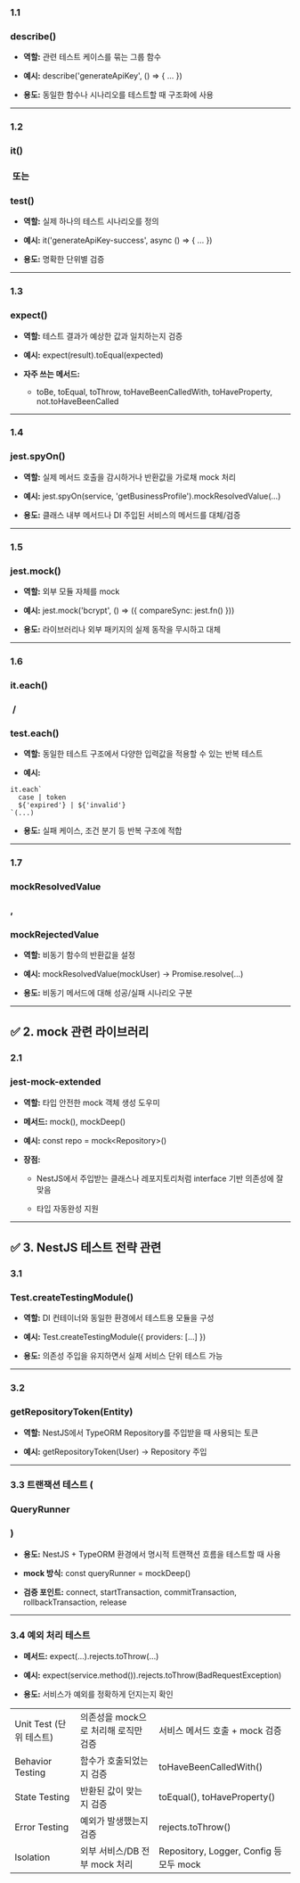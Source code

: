 ### **1.1** 

### **describe()**

- **역할:** 관련 테스트 케이스를 묶는 그룹 함수
    
- **예시:** describe('generateApiKey', () => { ... })
    
- **용도:** 동일한 함수나 시나리오를 테스트할 때 구조화에 사용
    

---

### **1.2** 

### **it()**

###  **또는** 

### **test()**

- **역할:** 실제 하나의 테스트 시나리오를 정의
    
- **예시:** it('generateApiKey-success', async () => { ... })
    
- **용도:** 명확한 단위별 검증
    

---

### **1.3** 

### **expect()**

- **역할:** 테스트 결과가 예상한 값과 일치하는지 검증
    
- **예시:** expect(result).toEqual(expected)
    
- **자주 쓰는 메서드:**
    
    - toBe, toEqual, toThrow, toHaveBeenCalledWith, toHaveProperty, not.toHaveBeenCalled
        
    

---

### **1.4** 

### **jest.spyOn()**

- **역할:** 실제 메서드 호출을 감시하거나 반환값을 가로채 mock 처리
    
- **예시:** jest.spyOn(service, 'getBusinessProfile').mockResolvedValue(...)
    
- **용도:** 클래스 내부 메서드나 DI 주입된 서비스의 메서드를 대체/검증
    

---

### **1.5** 

### **jest.mock()**

- **역할:** 외부 모듈 자체를 mock
    
- **예시:** jest.mock('bcrypt', () => ({ compareSync: jest.fn() }))
    
- **용도:** 라이브러리나 외부 패키지의 실제 동작을 무시하고 대체
    

---

### **1.6** 

### **it.each()**

###  **/** 

### **test.each()**

- **역할:** 동일한 테스트 구조에서 다양한 입력값을 적용할 수 있는 반복 테스트
    
- **예시:**
```
it.each`
  case | token
  ${'expired'} | ${'invalid'}
`(...)
```
- **용도:** 실패 케이스, 조건 분기 등 반복 구조에 적합
    

---

### **1.7** 

### **mockResolvedValue**

### **,** 

### **mockRejectedValue**

- **역할:** 비동기 함수의 반환값을 설정
    
- **예시:** mockResolvedValue(mockUser) → Promise.resolve(...)
    
- **용도:** 비동기 메서드에 대해 성공/실패 시나리오 구분
    

---

## **✅ 2. mock 관련 라이브러리**

  

### **2.1** 

### **jest-mock-extended**

- **역할:** 타입 안전한 mock 객체 생성 도우미
    
- **메서드:** mock<T>(), mockDeep<T>()
    
- **예시:** const repo = mock<Repository<User>>()
    
- **장점:**
    
    - NestJS에서 주입받는 클래스나 레포지토리처럼 interface 기반 의존성에 잘 맞음
        
    - 타입 자동완성 지원
        
    

---

## **✅ 3. NestJS 테스트 전략 관련**

  

### **3.1** 

### **Test.createTestingModule()**

- **역할:** DI 컨테이너와 동일한 환경에서 테스트용 모듈을 구성
    
- **예시:** Test.createTestingModule({ providers: [...] })
    
- **용도:** 의존성 주입을 유지하면서 실제 서비스 단위 테스트 가능
    

---

### **3.2** 

### **getRepositoryToken(Entity)**

- **역할:** NestJS에서 TypeORM Repository를 주입받을 때 사용되는 토큰
    
- **예시:** getRepositoryToken(User) → Repository<User> 주입
    

---

### **3.3 트랜잭션 테스트 (**

### **QueryRunner**

### **)**

- **용도:** NestJS + TypeORM 환경에서 명시적 트랜잭션 흐름을 테스트할 때 사용
    
- **mock 방식:** const queryRunner = mockDeep<QueryRunner>()
    
- **검증 포인트:** connect, startTransaction, commitTransaction, rollbackTransaction, release
    

---

### **3.4 예외 처리 테스트**

- **메서드:** expect(...).rejects.toThrow(...)
    
- **예시:** expect(service.method()).rejects.toThrow(BadRequestException)
    
- **용도:** 서비스가 예외를 정확하게 던지는지 확인

|   |   |   |
|---|---|---|
|Unit Test (단위 테스트)|의존성을 mock으로 처리해 로직만 검증|서비스 메서드 호출 + mock 검증|
|Behavior Testing|함수가 호출되었는지 검증|toHaveBeenCalledWith()|
|State Testing|반환된 값이 맞는지 검증|toEqual(), toHaveProperty()|
|Error Testing|예외가 발생했는지 검증|rejects.toThrow()|
|Isolation|외부 서비스/DB 전부 mock 처리|Repository, Logger, Config 등 모두 mock|
